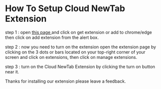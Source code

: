 # How To Setup Cloud NewTab Extension

step 1 : open <a href="https://microsoftedge.microsoft.com/addons/detail/cloudglitch-newtab-search/oaoknlhpccijmifkioknndcgiegdjebc?hl=en">this page </a>and click on get extension or add to chrome/edge then click on add extension from the alert box.

step 2 : now you need to turn on the extension open the extension page by clicking on the 3 dots or bars located on your top-right corner of your screen and click on extensions, then click on manage extensions.

step 3 : turn on the Cloud NewTab Extension by clicking the turn on button near it.

Thanks for installing our extension please leave a feedback.
